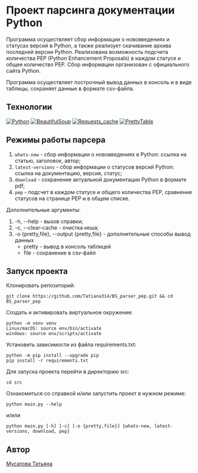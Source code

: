 # Проект парсинга документации Python

Программа осуществляет сбор информации о нововведениях и статусах версий в Python, а также реализует скачивание архива последней версии Python. Реализована возможность подсчета количества PEP (Python Enhancement Proposals) в каждом статусе и общее количество PEP. Сбор информации организован с официального сайта Python.

Программа осуществляет построчный вывод данных в консоль и в виде таблицы, сохраняет данные в формате csv-файла.

## Технологии
[![Python](https://img.shields.io/badge/python-3.9%20%7C%203.10%20%7C%203.11-blue?logo=python)](https://www.python.org/)
[![BeautifulSoup](https://img.shields.io/badge/-BeautifulSoup4-464646?logo=bs4)](https://beautiful-soup-4.readthedocs.io/en/latest/)
[![Requests_cache](https://img.shields.io/badge/-Requests--Cache-464646?logo=requests-cache)](https://requests-cache.readthedocs.io/en/stable/)
[![PrettyTable](https://img.shields.io/badge/-Pretty_Table-464646?logo=prettytable)](https://pypi.org/project/prettytable/)

## Режимы работы парсера
1. `whats-new` - сбор информации о нововведениях в Python: ссылка на статью, заголовок, автор;
2. `latest-versions` - сбор информации о статусов версий Python: ссылка на документацию, версия, статус;
3. `download` - сохранение актуальной документации Python в формате pdf;
4. `pep` - подсчет в каждом статусе и общего количества РЕР, сравнение статусов на странице PEP и в общем списке.

Дополнительные аргументы:
1. -h, --help - вызов справки;
2. -c, --clear-cache - очистка кеша;
3. -o {pretty,file}, --output {pretty,file} - дополнительные способы вывод данных
   - pretty - вывод в консоль таблицей
   - file - сохранение в csv-файл

## Запуск проекта
Клонировать репозиторий:
```
git clone https://github.com/Tatiana314/BS_parser_pep.git && cd BS_parser_pep
```
Создать и активировать виртуальное окружение:
```
python -m venv venv
Linux/macOS: source env/bin/activate
windows: source env/scripts/activate
```
Установить зависимости из файла requirements.txt:
```
python -m pip install --upgrade pip
pip install -r requirements.txt
```
Для запуска проекта перейти в директорию src:
```
cd src
```
Ознакомиться со справкой и/или запустить проект в нужном режиме:
```
python main.py --help
```
и/или
```
python main.py [-h] [-c] [-o {pretty,file}] {whats-new, latest-versions, download, pep}
```

## Автор
[Мусатова Татьяна](https://github.com/Tatiana314)
